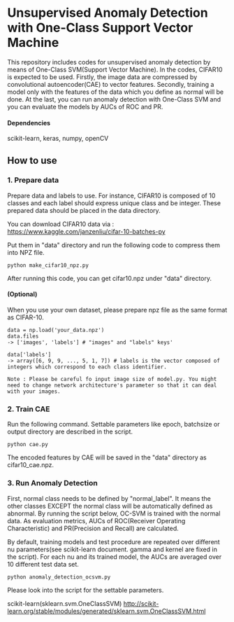 # Unsupervised Anomaly Detection with One-Class Support Vector Machine

This repository includes codes for unsupervised anomaly detection by means of One-Class SVM(Support Vector Machine). In the codes, CIFAR10 is expected to be used.
Firstly, the image data are compressed by convolutional autoencoder(CAE) to vector features. Secondly, training a model only with the features of the data which you define as normal will be done. At the last, you can run anomaly detection with One-Class SVM and you can evaluate the models by AUCs of ROC and PR.

#### Dependencies
scikit-learn, keras, numpy, openCV

## How to use
### 1. Prepare data
Prepare data and labels to use. For instance, CIFAR10 is composed of 10 classes and each label should express unique class and be integer. These prepared data should be placed in the data directory.

You can download CIFAR10 data via :  
https://www.kaggle.com/janzenliu/cifar-10-batches-py

Put them in "data" directory and run the following code to compress them into NPZ file.
```
python make_cifar10_npz.py
```
After running this code, you can get cifar10.npz under "data" directory.


#### (Optional)
When you use your own dataset, please prepare npz file as the same format as CIFAR-10.
```
data = np.load('your_data.npz')
data.files
-> ['images', 'labels'] # "images" and "labels" keys'

data['labels']
-> array([6, 9, 9, ..., 5, 1, 7]) # labels is the vector composed of integers which correspond to each class identifier.

Note : Please be careful fo input image size of model.py. You might need to change network architecture's parameter so that it can deal with your images.
```


### 2. Train CAE
Run the following command. Settable parameters like epoch, batchsize or output directory are described in the script.
```
python cae.py
```
The encoded features by CAE will be saved in the "data" directory as cifar10_cae.npz.

### 3. Run Anomaly Detection
First, normal class needs to be defined by "normal_label". It means the other classes EXCEPT the normal class will be automatically defined as abnormal. 
By running the script below, OC-SVM is trained with the normal data. As evaluation metrics, AUCs of ROC(Receiver Operating Characteristic) and PR(Precision and Recall) are calculated.

By default, training models and test procedure are repeated over different nu parameters(see scikit-learn document. gamma and kernel are fixed in the script). For each nu and its trained model, the AUCs are averaged over 10 different test data set.

```
python anomaly_detection_ocsvm.py
```
Please look into the script for the settable parameters.

scikit-learn(sklearn.svm.OneClassSVM)
http://scikit-learn.org/stable/modules/generated/sklearn.svm.OneClassSVM.html
